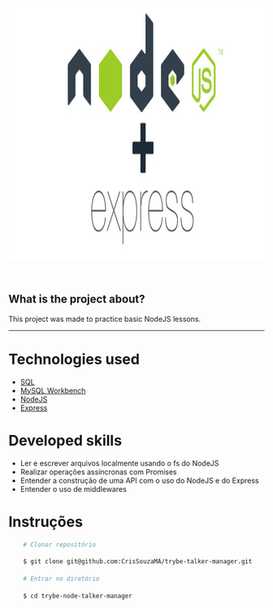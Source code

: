 <div align="center"> 
    <img width="920px" height="500px" align="center"src="./Readme/talkermanager.jpg">
</div>

<br>
<br>

## What is the project about?

This project was made to practice basic NodeJS lessons.

---

# Technologies used
- [SQL](https://www.w3schools.com/sql/)
- [MySQL Workbench](https://www.mysql.com/products/workbench/)
- [NodeJS](https://nodejs.org/en/about/)
- [Express](https://expressjs.com/pt-br/)

#

# Developed skills
 - Ler e escrever arquivos localmente usando o fs do NodeJS
 - Realizar operações assíncronas com Promises
 - Entender a construção de uma API com o uso do NodeJS e do Express
 - Entender o uso de middlewares
#

# Instruções

```bash
    # Clonar repositório

    $ git clone git@github.com:CrisSouzaMA/trybe-talker-manager.git

    # Entrar no diretório

    $ cd trybe-node-talker-manager

```

<br>
<br>
<br>
